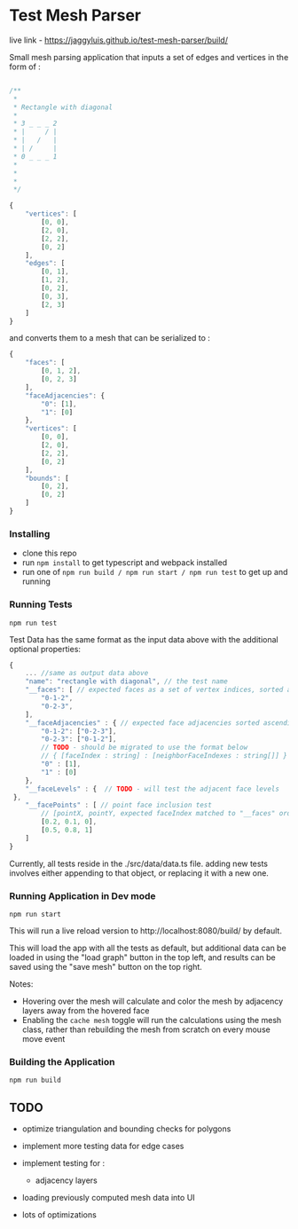 # Test Mesh Parser

live link - https://jaggyluis.github.io/test-mesh-parser/build/

Small mesh parsing application that inputs a set of edges and vertices in the form of : 

```js

/**
 * 
 * Rectangle with diagonal
 * 
 * 3 _ _ _ 2
 * |     / | 
 * |   /   |   
 * | /     |     
 * 0 _ _ _ 1 
 * 
 * 
 * 
 */

{
	"vertices": [
		[0, 0],
		[2, 0],
		[2, 2],
		[0, 2]
	],
	"edges": [
		[0, 1],
		[1, 2],
		[0, 2],
		[0, 3],
		[2, 3]
	]
}
```

and converts them to a mesh that can be serialized to :

```js
{
	"faces": [
		[0, 1, 2],
		[0, 2, 3]
	],
	"faceAdjacencies": {
		"0": [1],
		"1": [0]
	},
	"vertices": [
		[0, 0],
		[2, 0],
		[2, 2],
		[0, 2]
	],
	"bounds": [
		[0, 2],
		[0, 2]
	]
}
```

### Installing 

-   clone this repo
-   run ```npm install``` to get typescript and webpack installed
-   run one of ```npm run build / npm run start / npm run test``` to get up and running

### Running Tests
```
npm run test 
```

Test Data has the same format as the input data above with the additional optional properties:

```js
{
    ... //same as output data above
    "name": "rectangle with diagonal", // the test name
    "__faces": [ // expected faces as a set of vertex indices, sorted ascending and joined
        "0-1-2",
        "0-2-3",
    ],
    "__faceAdjacencies" : { // expected face adjacencies sorted ascending and joined
        "0-1-2": ["0-2-3"],
        "0-2-3": ["0-1-2"],
		// TODO - should be migrated to use the format below
		// { [faceIndex : string] : [neighborFaceIndexes : string[]] }
		"0" : [1],
		"1" : [0]
    },
    "__faceLevels" : { 	// TODO - will test the adjacent face levels
 },
    "__facePoints" : [ // point face inclusion test
		// [pointX, pointY, expected faceIndex matched to "__faces" order ]
		[0.2, 0.1, 0], 
		[0.5, 0.8, 1] 
    ]
}
```

Currently, all tests reside in the ./src/data/data.ts file. adding new tests involves either appending to that object, or replacing it with a new one.

### Running Application in Dev mode
```
npm run start
```
This will run a live reload version to http://localhost:8080/build/ by default.

This will load the app with all the tests as default, but additional data can be loaded in using the "load graph" button in the top left, and results can be saved using the "save mesh" button on the top right.

Notes:

-	Hovering over the mesh will calculate and color the mesh by adjacency layers away from the hovered face
-	Enabling the ```cache mesh``` toggle will run the calculations using the mesh class, rather than rebuilding the mesh from scratch on every mouse move event


### Building the Application
```
npm run build
```

## TODO

- optimize triangulation and bounding checks for polygons

- implement more testing data for edge cases

- implement testing for :
    - adjacency layers

- loading previously computed mesh data into UI

- lots of optimizations 
